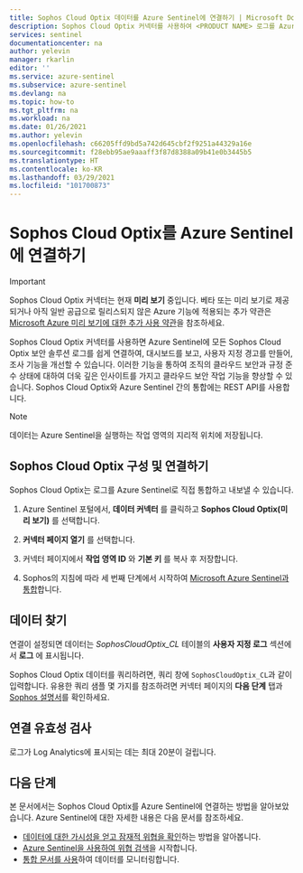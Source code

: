 ```yaml
---
title: Sophos Cloud Optix 데이터를 Azure Sentinel에 연결하기 | Microsoft Docs
description: Sophos Cloud Optix 커넥터를 사용하여 <PRODUCT NAME> 로그를 Azure Sentinel에 가져오는 방법을 알아봅니다. 통합 문서에서 <PRODUCT NAME> 데이터를 보고, 경고를 만들고, 조사를 개선합니다.
services: sentinel
documentationcenter: na
author: yelevin
manager: rkarlin
editor: ''
ms.service: azure-sentinel
ms.subservice: azure-sentinel
ms.devlang: na
ms.topic: how-to
ms.tgt_pltfrm: na
ms.workload: na
ms.date: 01/26/2021
ms.author: yelevin
ms.openlocfilehash: c66205ffd9bd5a742d645cbf2f9251a44329a16e
ms.sourcegitcommit: f28ebb95ae9aaaff3f87d8388a09b41e0b3445b5
ms.translationtype: HT
ms.contentlocale: ko-KR
ms.lasthandoff: 03/29/2021
ms.locfileid: "101700873"
---
```

# <a name="connect-your-sophos-cloud-optix-to-azure-sentinel"></a>Sophos Cloud Optix를 Azure Sentinel에 연결하기

> [!IMPORTANT]
> Sophos Cloud Optix 커넥터는 현재 **미리 보기** 중입니다. 베타 또는 미리 보기로 제공되거나 아직 일반 공급으로 릴리스되지 않은 Azure 기능에 적용되는 추가 약관은 [Microsoft Azure 미리 보기에 대한 추가 사용 약관](https://azure.microsoft.com/support/legal/preview-supplemental-terms/)을 참조하세요.

Sophos Cloud Optix 커넥터를 사용하면 Azure Sentinel에 모든 Sophos Cloud Optix 보안 솔루션 로그를 쉽게 연결하여, 대시보드를 보고, 사용자 지정 경고를 만들어, 조사 기능을 개선할 수 있습니다.  이러한 기능을 통하여 조직의 클라우드 보안과 규정 준수 상태에 대하여 더욱 깊은 인사이트를 가지고 클라우드 보안 작업 기능을 향상할 수 있습니다. Sophos Cloud Optix와 Azure Sentinel 간의 통합에는 REST API를 사용합니다.

> [!NOTE]
> 데이터는 Azure Sentinel을 실행하는 작업 영역의 지리적 위치에 저장됩니다.

## <a name="configure-and-connect-sophos-cloud-optix"></a>Sophos Cloud Optix 구성 및 연결하기

Sophos Cloud Optix는 로그를 Azure Sentinel로 직접 통합하고 내보낼 수 있습니다.

1. Azure Sentinel 포털에서, **데이터 커넥터** 를 클릭하고 **Sophos Cloud Optix(미리 보기)** 를 선택합니다.

1. **커넥터 페이지 열기** 를 선택합니다.

1. 커넥터 페이지에서 **작업 영역 ID** 와 **기본 키** 를 복사 후 저장합니다.

1. Sophos의 지침에 따라 세 번째 단계에서 시작하여 [Microsoft Azure Sentinel과 통합](https://docs.sophos.com/pcg/optix/help/en-us/pcg/optix/tasks/IntegrateAzureSentinel.html)합니다.

## <a name="find-your-data"></a>데이터 찾기

연결이 설정되면 데이터는 *SophosCloudOptix_CL* 테이블의 **사용자 지정 로그** 섹션에서 **로그** 에 표시됩니다.

Sophos Cloud Optix 데이터를 쿼리하려면, 쿼리 창에 `SophosCloudOptix_CL`과 같이 입력합니다. 유용한 쿼리 샘플 몇 가지를 참조하려면 커넥터 페이지의 **다음 단계** 탭과 [Sophos 설명서](https://docs.sophos.com/pcg/optix/help/en-us/pcg/optix/concepts/ExampleAzureSentinelQueries.html)를 확인하세요.

## <a name="validate-connectivity"></a>연결 유효성 검사

로그가 Log Analytics에 표시되는 데는 최대 20분이 걸립니다. 

## <a name="next-steps"></a>다음 단계

본 문서에서는 Sophos Cloud Optix를 Azure Sentinel에 연결하는 방법을 알아보았습니다. Azure Sentinel에 대한 자세한 내용은 다음 문서를 참조하세요.

- [데이터에 대한 가시성을 얻고 잠재적 위협을 확인](quickstart-get-visibility.md)하는 방법을 알아봅니다.
- [Azure Sentinel을 사용하여 위협 검색](tutorial-detect-threats-built-in.md)을 시작합니다.
- [통합 문서를 사용](tutorial-monitor-your-data.md)하여 데이터를 모니터링합니다.
